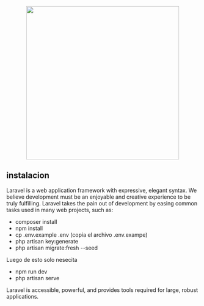 <p align="center"><a href="https://laravel.com" target="_blank"><img src="https://raw.githubusercontent.com/laravel/art/master/logo-lockup/5%20SVG/2%20CMYK/1%20Full%20Color/laravel-logolockup-cmyk-red.svg" width="400"></a></p>

## instalacion
Laravel is a web application framework with expressive, elegant syntax. We believe development must be an enjoyable and creative experience to be truly fulfilling. Laravel takes the pain out of development by easing common tasks used in many web projects, such as:

- composer install
- npm install
- cp .env.example .env (copia el archivo .env.exampe)
- php artisan key:generate
- php artisan migrate:fresh --seed

Luego de esto solo nesecita 
- npm run dev 
- php artisan serve 


Laravel is accessible, powerful, and provides tools required for large, robust applications.
